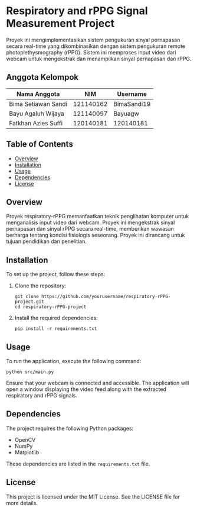 # Respiratory and rPPG Signal Measurement Project

Proyek ini mengimplementasikan sistem pengukuran sinyal pernapasan secara real-time yang dikombinasikan dengan sistem pengukuran remote photoplethysmography (rPPG). Sistem ini memproses input video dari webcam untuk mengekstrak dan menampilkan sinyal pernapasan dan rPPG.

## Anggota Kelompok

| Nama Anggota         | NIM         | Username       |
|----------------------|-------------|----------------|
| Bima Setiawan Sandi  | 121140162   | BimaSandi19    |
| Bayu Agaluh Wijaya   | 121140097   | Bayuagw        |
| Fatkhan Azies Suffi  | 120140181   | 120140181      |

## Table of Contents

- [Overview](#overview)
- [Installation](#installation)
- [Usage](#usage)
- [Dependencies](#dependencies)
- [License](#license)

## Overview

Proyek respiratory-rPPG memanfaatkan teknik penglihatan komputer untuk menganalisis input video dari webcam. Proyek ini mengekstrak sinyal pernapasan dan sinyal rPPG secara real-time, memberikan wawasan berharga tentang kondisi fisiologis seseorang. Proyek ini dirancang untuk tujuan pendidikan dan penelitian.

## Installation

To set up the project, follow these steps:

1. Clone the repository:
   ```
   git clone https://github.com/yourusername/respiratory-rPPG-project.git
   cd respiratory-rPPG-project
   ```

2. Install the required dependencies:
   ```
   pip install -r requirements.txt
   ```

## Usage

To run the application, execute the following command:

```
python src/main.py
```

Ensure that your webcam is connected and accessible. The application will open a window displaying the video feed along with the extracted respiratory and rPPG signals.

## Dependencies

The project requires the following Python packages:

- OpenCV
- NumPy
- Matplotlib

These dependencies are listed in the `requirements.txt` file.

## License

This project is licensed under the MIT License. See the LICENSE file for more details.
